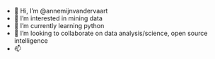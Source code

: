 - 👋 Hi, I’m @annemijnvandervaart
- 👀 I’m interested in mining data
- 🌱 I’m currently learning python
- 💞️ I’m looking to collaborate on data analysis/science, open source intelligence
- 📫 

<!---
annemijnvandervaart/annemijnvandervaart is a ✨ special ✨ repository because its `README.md` (this file) appears on your GitHub profile.
You can click the Preview link to take a look at your changes.
--->
